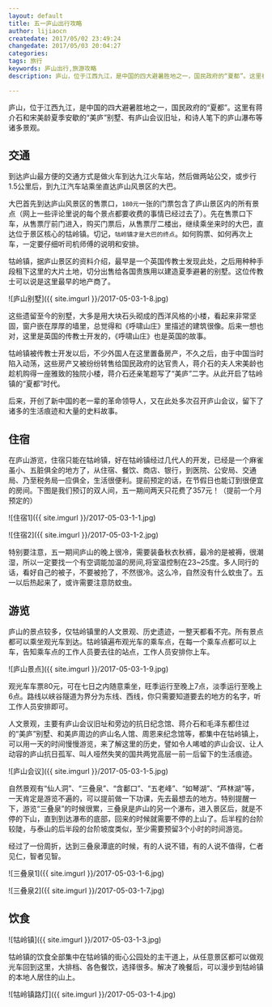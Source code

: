 ```yaml
---
layout: default
title: 五一庐山出行攻略
author: lijiaocn
createdate: 2017/05/02 23:49:24
changedate: 2017/05/03 20:04:27
categories:
tags: 旅行
keywords: 庐山出行,旅游攻略
description: 庐山，位于江西九江，是中国的四大避暑胜地之一，国民政府的“夏都”。这里有蒋介石和宋美龄夏季安歇的“美庐”别墅、有庐山会议旧址，和诗人笔下的庐山瀑布等诸多景观。

---
```


庐山，位于江西九江，是中国的四大避暑胜地之一，国民政府的“夏都”。这里有蒋介石和宋美龄夏季安歇的“美庐”别墅、有庐山会议旧址，和诗人笔下的庐山瀑布等诸多景观。

## 交通

到达庐山最方便的交通方式是做火车到达九江火车站，然后做两站公交，或步行1.5公里后，到九江汽车站乘坐直达庐山风景区的大巴。

大巴首先到达庐山风景区的售票口，`180元`一张的门票包含了庐山景区内的所有景点（网上一些评论里说的每个景点都要收费的事情已经过去了）。先在售票口下车，从售票厅前门进入，购买门票后，从售票厅二楼出，继续乘坐来时的大巴，直达位于景区核心的牯岭镇。切记，`牯岭镇才是大巴的终点`。如何购票、如何再次上车，一定要仔细听司机师傅的说明和安排。

牯岭镇，据庐山景区的资料介绍，最早是一个英国传教士发现此处，之后用种种手段租下这里的大片土地，切分出售给各国贵族用以建造夏季避暑的别墅。这位传教士可以说是这里最早的地产商了。

![庐山别墅]({{ site.imgurl }}/2017-05-03-1-8.jpg)

这些遗留至今的别墅，大多是用大块石头砌成的西洋风格的小楼，看起来非常坚固，窗户嵌在厚厚的墙里，总觉得和《呼啸山庄》里描述的建筑很像。后来一想也对，这里是英国的传教士开发的，《呼啸山庄》也是英国的故事。

牯岭镇被传教士开发以后，不少外国人在这里置备房产，不久之后，由于中国当时陷入动荡，这些房产又被纷纷转售给国民政府的达官贵人，蒋介石的夫人宋美龄也趁机购得一座雅致的独院小楼，蒋介石还亲笔题写了“美庐”二字。从此开启了牯岭镇的“夏都”时代。

后来，开创了新中国的老一辈的革命领导人，又在此处多次召开庐山会议，留下了诸多的生活痕迹和大量的史料故事。

## 住宿

在庐山游览，住宿只能在牯岭镇，好在牯岭镇经过几代人的开发，已经是一个麻雀虽小、五脏俱全的地方了，从住宿、餐饮、商店、银行，到医院、公安局、交通局、乃至税务局一应俱全，生活很便利。提前预定的话，在节假日也能订到很便宜的房间。下图是我们预订的双人间，五一期间两天只花费了357元！（提前一个月预定的）

![住宿1]({{ site.imgurl }}/2017-05-03-1-1.jpg)

![住宿2]({{ site.imgurl }}/2017-05-03-1-2.jpg)

特别要注意，五一期间庐山的晚上很冷，需要装备秋衣秋裤，最冷的是被褥，很潮湿，所以一定要找一个有空调能加温的房间,将室温控制在23~25度。多人同行的话，看好自己的被子，不要被抢了，不然很冷。这么冷，自然没有什么蚊虫了。五一以后热起来了，或许需要注意防蚊虫。

## 游览

庐山的景点较多，仅牯岭镇里的人文景观、历史遗迹，一整天都看不完。所有景点都可以乘坐观光车到达。牯岭镇遍布观光车的乘车点，在每一个乘车点都可以上车，告知乘车点的工作人员要去往的站点，工作人员安排你上车。

![庐山景点]({{ site.imgurl }}/2017-05-03-1-9.jpg)

观光车车票80元，可在七日之内随意乘坐，旺季运行至晚上7点，淡季运行至晚上6点。路线以峡谷隧道为界分为东线、西线，你只需要知道要去的地方的名字，听工作人员安排即可。

人文景观，主要有庐山会议旧址和旁边的抗日纪念馆、蒋介石和毛泽东都住过的“美庐”别墅、和美庐周边的庐山名人馆、周恩来纪念馆等，都集中在牯岭镇上，可以用一天的时间慢慢游览，来了解这里的历史，譬如令人唏嘘的庐山会议、让人动容的庐山抗日孤军、叫人哑然失笑的国共两党高层一前一后留下的生活痕迹。

![庐山会议]({{ site.imgurl }}/2017-05-03-1-5.jpg)

自然景观有“仙人洞”、“三叠泉”、“含鄱口”、“五老峰”、“如琴湖”、“芦林湖”等，一天肯定是游览不遍的，可以提前做一下功课，先去最想去的地方。特别提醒一下，游览“三叠泉”的时候很累，三叠泉是庐山的另一个瀑布，进入景区后，就是不停的下山，直到到达瀑布的底部，回来的时候就需要不停的上山了。后半程的台阶较陡，与泰山的后半段的台阶坡度类似，至少需要预留3个小时的时间游览。

经过了一份周折，达到三叠泉潭底的时候，有的人说不错，有的人说不值得，仁者见仁，智者见智。

![三叠泉1]({{ site.imgurl }}/2017-05-03-1-6.jpg)

![三叠泉2]({{ site.imgurl }}/2017-05-03-1-7.jpg)

## 饮食

![牯岭镇]({{ site.imgurl }}/2017-05-03-1-3.jpg)

牯岭镇的饮食全部集中在牯岭镇的街心公园处的主干道上，从任意景区都可以做观光车回到这里，大排档、各色餐饮，选择很多。解决了晚餐后，可以漫步到牯岭镇的本地人居住的山上。

![牯岭镇路灯]({{ site.imgurl }}/2017-05-03-1-4.jpg)
